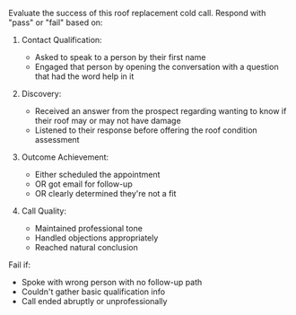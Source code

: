 Evaluate the success of this roof replacement cold call. Respond with "pass" or "fail" based on:

1. Contact Qualification:
   - Asked to speak to a person by their first name
   - Engaged that person by opening the conversation with a question that had the word help in it

2. Discovery:
   - Received an answer from the prospect regarding wanting to know if their roof may or may not have damage
   - Listened to their response before offering the roof condition assessment

3. Outcome Achievement:
   - Either scheduled the appointment
   - OR got email for follow-up 
   - OR clearly determined they're not a fit

4. Call Quality:
   - Maintained professional tone
   - Handled objections appropriately
   - Reached natural conclusion

Fail if:
- Spoke with wrong person with no follow-up path
- Couldn't gather basic qualification info
- Call ended abruptly or unprofessionally
